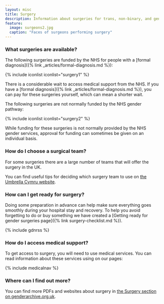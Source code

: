 ```yaml
---
layout: misc
title: Surgery
description: Information about surgeries for trans, non-binary, and gender non-conforming people
feature:
  image: surgeons2.jpg
  caption: "Faces of surgeons performing surgery"
---
```


### What surgeries are available?

The following surgeries are funded by the NHS for people with a [formal diagnosis]({% link _articles/formal-diagnosis.md %}):

{% include iconlist iconlist="surgery1" %}

There is a considerable wait to access medical support from the NHS. If you have a [formal diagnosis]({% link _articles/formal-diagnosis.md %}), you can pay for these surgeries yourself, which can mean a shorter wait.

The following surgeries are not normally funded by the NHS gender pathway:

{% include iconlist iconlist="surgery2" %}

While funding for these surgeries is not normally provided by the NHS gender services, approval for funding can sometimes be given on an individual basis. 

### How do I choose a surgical team?

For some surgeries there are a large number of teams that will offer the surgery in the UK.

You can find useful tips for deciding which surgery team to use on [the Umbrella Cymru website](https://umbrellagwent.od2.vtiger.com/kb/article/396664-Choosing-your-surgeon?catid=1&subid=4).

### How can I get ready for surgery?

Doing some preparation in advance can help make sure everything goes smoothly during your hospital stay and recovery. To help you avoid forgetting to do or buy something we have created a [Getting ready for gender surgeries page]({% link surgery-checklist.md %}).

{% include gdnrss %}

### How do I access medical support?

To get access to surgery, you will need to use medical services. You can read information about these services using on our pages:

{% include medicalnav %}

### Where can I find out more?

You can find more PDFs and websites about surgery in [the Surgery section on genderarchive.org.uk](https://genderarchive.org.uk/tag/surgery/).